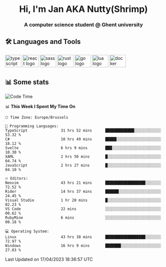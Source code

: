 <h1 align="center">Hi, I'm Jan AKA Nutty(Shrimp)</h1>
<h3 align="center">A computer science student @ Ghent university</h3>

<h2 align="left">🛠️ Languages and Tools</h2>

###

<div align="left">
  <img src="https://cdn.jsdelivr.net/gh/devicons/devicon/icons/typescript/typescript-original.svg" height="40" width="52" alt="typescript logo"  />
  <img src="https://cdn.jsdelivr.net/gh/devicons/devicon/icons/react/react-original.svg" height="40" width="52" alt="react logo"  />
  <img src="https://cdn.jsdelivr.net/gh/devicons/devicon/icons/sass/sass-original.svg" height="40" width="52" alt="sass logo"  />
  <img src="https://cdn.jsdelivr.net/gh/devicons/devicon/icons/rust/rust-plain.svg" height="40" width="52" alt="rust logo"  />
  <img src="https://cdn.jsdelivr.net/gh/devicons/devicon/icons/go/go-original.svg" height="40" width="52" alt="go logo"  />
  <img src="https://cdn.jsdelivr.net/gh/devicons/devicon/icons/lua/lua-original.svg" height="40" width="52" alt="lua logo"  />
  <img src="https://cdn.jsdelivr.net/gh/devicons/devicon/icons/docker/docker-original.svg" height="40" width="52" alt="docker logo"  />
</div>

<h2>📊 Some stats</h2>

<!--START_SECTION:waka-->
![Code Time](http://img.shields.io/badge/Code%20Time-3%2C032%20hrs%2048%20mins-blue)

📊 **This Week I Spent My Time On** 

```text
🕑︎ Time Zone: Europe/Brussels

💬 Programming Languages: 
TypeScript               31 hrs 52 mins      █████████████░░░░░░░░░░░░   53.32 % 
C#                       10 hrs 49 mins      █████░░░░░░░░░░░░░░░░░░░░   18.12 % 
Svelte                   6 hrs 9 mins        ███░░░░░░░░░░░░░░░░░░░░░░   10.30 % 
XAML                     2 hrs 50 mins       █░░░░░░░░░░░░░░░░░░░░░░░░   04.74 % 
JavaScript               2 hrs 27 mins       █░░░░░░░░░░░░░░░░░░░░░░░░   04.10 % 

🔥 Editors: 
Neovim                   43 hrs 21 mins      ██████████████████░░░░░░░   72.52 % 
Rider                    14 hrs 37 mins      ██████░░░░░░░░░░░░░░░░░░░   24.45 % 
Visual Studio            1 hr 20 mins        █░░░░░░░░░░░░░░░░░░░░░░░░   02.23 % 
VS Code                  22 mins             ░░░░░░░░░░░░░░░░░░░░░░░░░   00.62 % 
RubyMine                 6 mins              ░░░░░░░░░░░░░░░░░░░░░░░░░   00.18 % 

💻 Operating System: 
Linux                    43 hrs 38 mins      ██████████████████░░░░░░░   72.97 % 
Windows                  16 hrs 9 mins       ███████░░░░░░░░░░░░░░░░░░   27.03 % 
```


 Last Updated on 17/04/2023 18:36:57 UTC
<!--END_SECTION:waka-->
